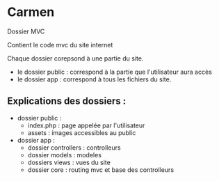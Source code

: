 # Carmen

Dossier MVC

Contient le code mvc du site internet

Chaque dossier corepsond à une partie du site.

- le dossier public : correspond à la partie que l'utilisateur aura accès
- le dossier app : correspond à tous les fichiers du site.

## Explications des dossiers :

- dossier public :
  - index.php : page appelée par l'utilisateur
  - assets : images accessibles au public
- dossier app :
  - dossier controllers : controlleurs
  - dossier models : modeles
  - dossiers views : vues du site
  - dossier core : routing mvc et base des controlleurs 
